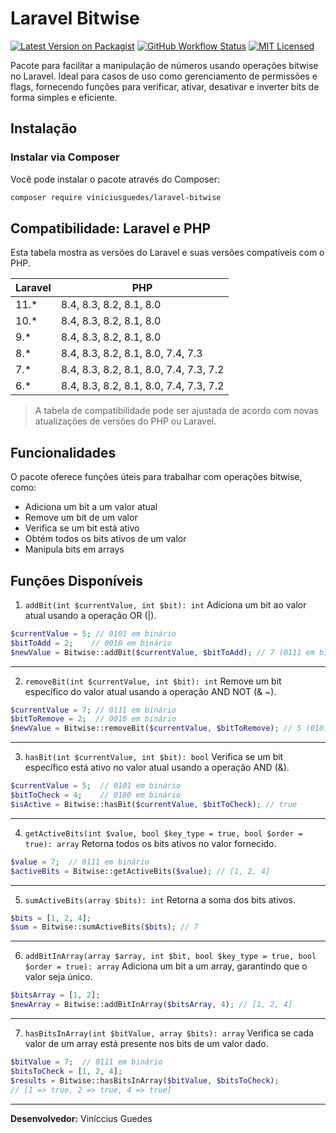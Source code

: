 # Laravel Bitwise

[![Latest Version on Packagist](https://img.shields.io/packagist/v/vinicciusguedes/laravel-bitwise.svg?style=flat-square)](https://packagist.org/packages/vinicciusguedes/laravel-bitwise/)
[![GitHub Workflow Status](https://img.shields.io/github/actions/workflow/status/vinicciusguedes/laravel-bitwise/build.yml?style=flat-square)](https://github.com/vinicciusguedes/laravel-bitwise/actions)
[![MIT Licensed](https://img.shields.io/badge/license-MIT-brightgreen.svg?style=flat-square)](LICENSE.md)

Pacote para facilitar a manipulação de números usando operações bitwise no Laravel. Ideal para casos de uso como gerenciamento de permissões e flags, fornecendo funções para verificar, ativar, desativar e inverter bits de forma simples e eficiente.

## Instalação

### Instalar via Composer

Você pode instalar o pacote através do Composer:

```bash
composer require viniciusguedes/laravel-bitwise
```

## Compatibilidade: Laravel e PHP

Esta tabela mostra as versões do Laravel e suas versões compatíveis com o PHP.

| Laravel | PHP   |
|---------------|-----------------------|
| 11.*          | 8.4, 8.3, 8.2, 8.1, 8.0 |
| 10.*          | 8.4, 8.3, 8.2, 8.1, 8.0 |
| 9.*           | 8.4, 8.3, 8.2, 8.1, 8.0 |
| 8.*           | 8.4, 8.3, 8.2, 8.1, 8.0, 7.4, 7.3 |
| 7.*           | 8.4, 8.3, 8.2, 8.1, 8.0, 7.4, 7.3, 7.2 |
| 6.*           | 8.4, 8.3, 8.2, 8.1, 8.0, 7.4, 7.3, 7.2 |

> A tabela de compatibilidade pode ser ajustada de acordo com novas atualizações de versões do PHP ou Laravel.

## Funcionalidades
O pacote oferece funções úteis para trabalhar com operações bitwise, como:

- Adiciona um bit a um valor atual
- Remove um bit de um valor
- Verifica se um bit está ativo
- Obtém todos os bits ativos de um valor
- Manipula bits em arrays

## Funções Disponíveis

1. `addBit(int $currentValue, int $bit): int`
Adiciona um bit ao valor atual usando a operação OR (|).

```php
$currentValue = 5; // 0101 em binário
$bitToAdd = 2;    // 0010 em binário
$newValue = Bitwise::addBit($currentValue, $bitToAdd); // 7 (0111 em binário)
```

___

2. `removeBit(int $currentValue, int $bit): int`
Remove um bit específico do valor atual usando a operação AND NOT (& ~).

```php
$currentValue = 7; // 0111 em binário
$bitToRemove = 2;  // 0010 em binário
$newValue = Bitwise::removeBit($currentValue, $bitToRemove); // 5 (0101 em binário)
```
___

3. `hasBit(int $currentValue, int $bit): bool`
Verifica se um bit específico está ativo no valor atual usando a operação AND (&).

```php
$currentValue = 5;  // 0101 em binário
$bitToCheck = 4;    // 0100 em binário
$isActive = Bitwise::hasBit($currentValue, $bitToCheck); // true
```

___

4. `getActiveBits(int $value, bool $key_type = true, bool $order = true): array`
Retorna todos os bits ativos no valor fornecido.

```php
$value = 7;  // 0111 em binário
$activeBits = Bitwise::getActiveBits($value); // [1, 2, 4]
```

___

5. `sumActiveBits(array $bits): int`
Retorna a soma dos bits ativos.

```php
$bits = [1, 2, 4];
$sum = Bitwise::sumActiveBits($bits); // 7
```

___

6. `addBitInArray(array $array, int $bit, bool $key_type = true, bool $order = true): array`
Adiciona um bit a um array, garantindo que o valor seja único.

```php
$bitsArray = [1, 2];
$newArray = Bitwise::addBitInArray($bitsArray, 4); // [1, 2, 4]
```

___

7. `hasBitsInArray(int $bitValue, array $bits): array`
Verifica se cada valor de um array está presente nos bits de um valor dado.

```php
$bitValue = 7;  // 0111 em binário
$bitsToCheck = [1, 2, 4];
$results = Bitwise::hasBitsInArray($bitValue, $bitsToCheck);
// [1 => true, 2 => true, 4 => true]
```

___ 
**Desenvolvedor:** Viníccius Guedes
